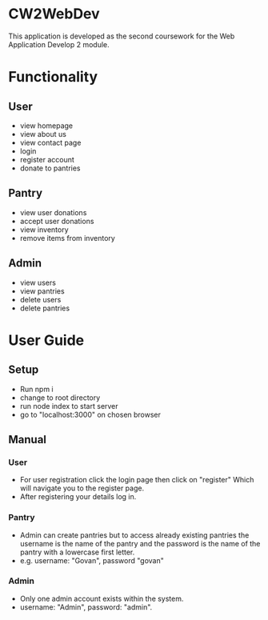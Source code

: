 # CW2WebDev
This application is developed as the second coursework for the Web Application Develop 2 module.

# Functionality
## User
- view homepage
- view about us
- view contact page
- login
- register account
- donate to pantries

## Pantry
- view user donations
- accept user donations
- view inventory
- remove items from inventory

## Admin
- view users
- view pantries
- delete users
- delete pantries

# User Guide
## Setup
- Run npm i
- change to root directory
- run node index to start server
- go to "localhost:3000" on chosen browser

## Manual
### User
- For user registration click the login page then click on "register" Which will navigate you to the register page.
- After registering your details log in.

### Pantry
- Admin can create pantries but to access already existing pantries the username is the name of the pantry and the password is the name of the pantry with a lowercase first letter.
- e.g. username: "Govan", password "govan"

### Admin
- Only one admin account exists within the system.
- username: "Admin", password: "admin".


